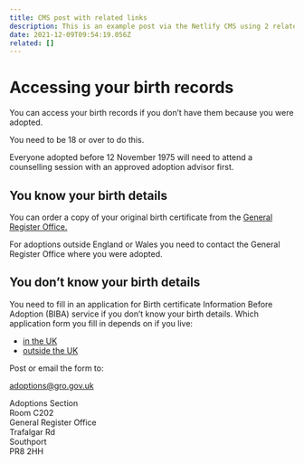 ```yaml
---
title: CMS post with related links
description: This is an example post via the Netlify CMS using 2 related links.
date: 2021-12-09T09:54:19.056Z
related: []
---
```

# Accessing your birth records

You can access your birth records if you don’t have them because you were adopted.

You need to be 18 or over to do this.

Everyone adopted before 12 November 1975 will need to attend a counselling session with an approved adoption advisor first.

## You know your birth details

You can order a copy of your original birth certificate from the [General Register Office.](http://www.gro.gov.uk/gro/content/certificates/default.asp)

For adoptions outside England or Wales you need to contact the General Register Office where you were adopted.

## You don’t know your birth details

You need to fill in an application for Birth certificate Information Before Adoption (BIBA) service if you don’t know your birth details. Which application form you fill in depends on if you live:

* [in the UK](https://www.gov.uk/government/publications/application-or-access-to-birth-records)
* [outside the UK](https://www.gov.uk/government/publications/application-or-access-to-birth-records-outside-england-and-wales)

Post or email the form to:

[adoptions@gro.gov.uk](mailto:adoptions@gro.gov.uk)

Adoptions Section\
Room C202\
General Register Office\
Trafalgar Rd\
Southport\
PR8 2HH